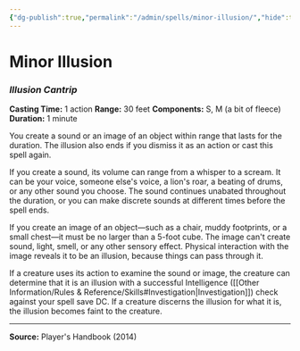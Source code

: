 ```yaml
---
{"dg-publish":true,"permalink":"/admin/spells/minor-illusion/","hide":true,"updated":"2025-08-11T11:53:30.990+01:00"}
---
```


# Minor Illusion
### *Illusion Cantrip*
**Casting Time:** 1 action
**Range:** 30 feet
**Components:** S, M (a bit of fleece)
**Duration:** 1 minute

You create a sound or an image of an object within range that lasts for the duration. The illusion also ends if you dismiss it as an action or cast this spell again.

If you create a sound, its volume can range from a whisper to a scream. It can be your voice, someone else's voice, a lion's roar, a beating of drums, or any other sound you choose. The sound continues unabated throughout the duration, or you can make discrete sounds at different times before the spell ends.

If you create an image of an object—such as a chair, muddy footprints, or a small chest—it must be no larger than a 5-foot cube. The image can't create sound, light, smell, or any other sensory effect. Physical interaction with the image reveals it to be an illusion, because things can pass through it.

If a creature uses its action to examine the sound or image, the creature can determine that it is an illusion with a successful Intelligence ([[Other Information/Rules & Reference/Skills#Investigation\|Investigation]]) check against your spell save DC. If a creature discerns the illusion for what it is, the illusion becomes faint to the creature.

---
**Source:** Player's Handbook (2014)